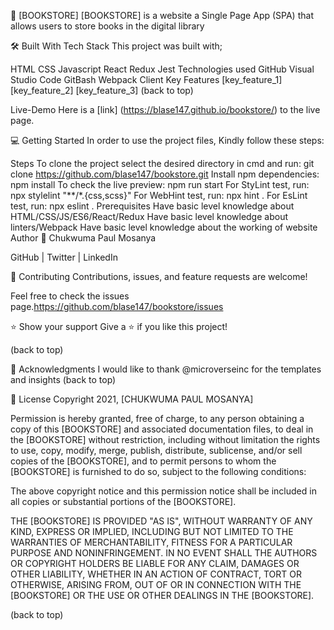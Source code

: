 
📖 [BOOKSTORE]
[BOOKSTORE] is a website a Single Page App (SPA) that allows users to store books in the digital library

🛠 Built With
Tech Stack
This project was built with;

HTML
CSS
Javascript
React
Redux
Jest
Technologies used
GitHub
Visual Studio Code
GitBash
Webpack
Client
Key Features
[key_feature_1]
[key_feature_2]
[key_feature_3]
(back to top)

Live-Demo
Here is a [link] (https://blase147.github.io/bookstore/) to the live page.

💻 Getting Started
In order to use the project files, Kindly follow these steps:

Steps
To clone the project select the desired directory in cmd and run: git clone https://github.com/blase147/bookstore.git
Install npm dependencies: npm install
To check the live preview: npm run start
For StyLint test, run: npx stylelint "**/*.{css,scss}"
For WebHint test, run: npx hint .
For EsLint test, run: npx eslint .
Prerequisites
Have basic level knowledge about HTML/CSS/JS/ES6/React/Redux
Have basic level knowledge about linters/Webpack
Have basic level knowledge about the working of website
Author
👤 Chukwuma Paul Mosanya

GitHub | Twitter | LinkedIn

🤝 Contributing
Contributions, issues, and feature requests are welcome!

Feel free to check the issues page.https://github.com/blase147/bookstore/issues

⭐️ Show your support
Give a ⭐️ if you like this project!

(back to top)

🙏 Acknowledgments
I would like to thank @microverseinc for the templates and insights
(back to top)

📝 License
Copyright 2021, [CHUKWUMA PAUL MOSANYA]

Permission is hereby granted, free of charge, to any person obtaining a copy of this [BOOKSTORE] and associated documentation files, to deal in the [BOOKSTORE] without restriction, including without limitation the rights to use, copy, modify, merge, publish, distribute, sublicense, and/or sell copies of the [BOOKSTORE], and to permit persons to whom the [BOOKSTORE] is furnished to do so, subject to the following conditions:

The above copyright notice and this permission notice shall be included in all copies or substantial portions of the [BOOKSTORE].

THE [BOOKSTORE] IS PROVIDED "AS IS", WITHOUT WARRANTY OF ANY KIND, EXPRESS OR IMPLIED, INCLUDING BUT NOT LIMITED TO THE WARRANTIES OF MERCHANTABILITY, FITNESS FOR A PARTICULAR PURPOSE AND NONINFRINGEMENT. IN NO EVENT SHALL THE AUTHORS OR COPYRIGHT HOLDERS BE LIABLE FOR ANY CLAIM, DAMAGES OR OTHER LIABILITY, WHETHER IN AN ACTION OF CONTRACT, TORT OR OTHERWISE, ARISING FROM, OUT OF OR IN CONNECTION WITH THE [BOOKSTORE] OR THE USE OR OTHER DEALINGS IN THE [BOOKSTORE].

(back to top)